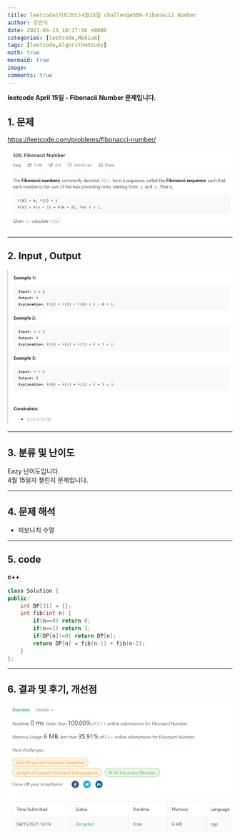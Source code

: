 ```yaml
---
title: leetcode(리트코드)4월15일 challenge509-Fibonacii Number
author: 강민석
date: 2021-04-15 10:17:56 +0800
categories: [leetcode,Medium]
tags: [leetcode,AlgorithmStudy]
math: true
mermaid: true
image: 
comments: true
---
```


**leetcode April 15일 - Fibonacii Number 문제입니다.**

## 1. 문제
<https://leetcode.com/problems/fibonacci-number/>  

![](/assets/img/sample/leetcode/509/Problem.JPG)  

-----  

## 2. Input , Output

![](/assets/img/sample/leetcode/509/input.JPG)  


-----  

## 3. 분류 및 난이도

Eazy 난이도입니다.  
4월 15일자 챌린지 문제입니다. 

-----  

## 4. 문제 해석

- 피보나치 수열





-----  

## 5. code

**c++**

```c++
class Solution {
public:
    int DP[31] = {};
    int fib(int n) {
        if(n==0) return 0;
        if(n==1) return 1;
        if(DP[n]!=0) return DP[n];
        return DP[n] = fib(n-1) + fib(n-2);
    }
};
```


-----

## 6. 결과 및 후기, 개선점

![](/assets/img/sample/leetcode/509/result.JPG)  




